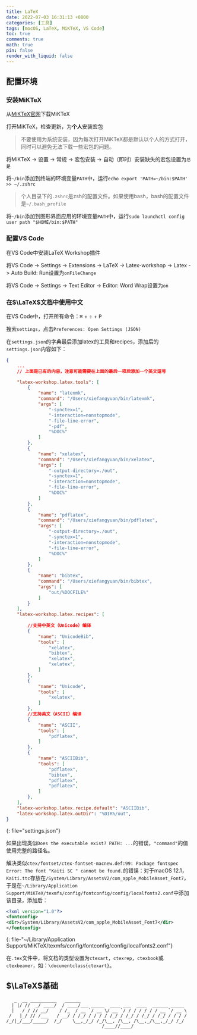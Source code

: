 ```yaml
---
title: LaTeX
date: 2022-07-03 16:31:13 +0800
categories: [工具]
tags: [mocOS, LaTeX, MiKTeX, VS Code]
toc: true
comments: true
math: true
pin: false
render_with_liquid: false
---
```


## 配置环境

### 安装MiKTeX

从[MiKTeX官网](https://miktex.org/download)下载MiKTeX

打开MiKTeX，检查更新，为**个人**安装宏包

> 不要使用为系统安装，因为每次打开MiKTeX都是默认以个人的方式打开，同时可以避免无法下载一些宏包的问题。

将MiKTeX -> 设置 -> 常规 -> 宏包安装 -> 自动（即时）安装缺失的宏包设置为`总是`

将`~/bin`添加到终端的环境变量`PATH`中，运行`echo export 'PATH=~/bin:$PATH' >> ~/.zshrc`

> 个人目录下的`.zshrc`是zsh的配置文件。如果使用bash，bash的配置文件是`~/.bash_profile`

将`~/bin`添加到图形界面应用的环境变量`PATH`中，运行`sudo launchctl config user path "$HOME/bin:$PATH"`

### 配置VS Code

在VS Code中安装LaTeX Workshop插件

将VS Code -> Settings -> Extensions -> LaTeX -> Latex-workshop -> Latex -> Auto Build: Run设置为`onFileChange`

将VS Code -> Settings -> Text Editor -> Editor: Word Wrap设置为`on`

### 在$\LaTeX$文档中使用中文

在VS Code中，打开所有命令：<kbd>⌘</kbd> + <kbd>⇧</kbd> + <kbd>P</kbd>

搜索`settings`，点击`Preferences: Open Settings (JSON)`

在`settings.json`的字典最后添加latex的工具和recipes，添加后的`settings.json`内容如下：

```json
{
    ...
    // 上面是已有的内容，注意可能需要在上面的最后一项后添加一个英文逗号

    "latex-workshop.latex.tools": [
        {
            "name": "latexmk",
            "command": "/Users/xiefangyuan/bin/latexmk",
            "args": [
                "-synctex=1",
                "-interaction=nonstopmode",
                "-file-line-error",
                "-pdf",
                "%DOC%"
            ]
        },
        {
            "name": "xelatex",
            "command": "/Users/xiefangyuan/bin/xelatex",
            "args": [
                "-output-directory=./out",
                "-synctex=1",
                "-interaction=nonstopmode",
                "-file-line-error",
                "%DOC%"
            ]
        },
        {
            "name": "pdflatex",
            "command": "/Users/xiefangyuan/bin/pdflatex",
            "args": [
                "-output-directory=./out",
                "-synctex=1",
                "-interaction=nonstopmode",
                "-file-line-error",
                "%DOC%"
            ]
        },
        {
            "name": "bibtex",
            "command": "/Users/xiefangyuan/bin/bibtex",
            "args": [
                "out/%DOCFILE%"
            ]
        }
    ],
    "latex-workshop.latex.recipes": [
    
        //支持中英文（Unicode）编译
        {
            "name": "UnicodeBib",
            "tools": [
                "xelatex",
                "bibtex",
                "xelatex",
                "xelatex",
            ]
        },
        {
            "name": "Unicode",
            "tools": [
                "xelatex",
            ]
        },
        //支持英文（ASCII）编译
        {
            "name": "ASCII",
            "tools": [
                "pdflatex",
            ]
        },
        {
            "name": "ASCIIBib",
            "tools": [
                "pdflatex",
                "bibtex",
                "pdflatex",
                "pdflatex",
            ]
        },
    ],
    "latex-workshop.latex.recipe.default": "ASCIIBib",
    "latex-workshop.latex.outDir": "%DIR%/out",
}
```
{: file="settings.json"}

如果出现类似`Does the executable exist? PATH: ...`的错误，`"command"`的值使用完整的路径名。

解决类似`ctex/fontset/ctex-fontset-macnew.def:99: Package fontspec Error: The font "Kaiti SC " cannot be found.`的错误：对于macOS 12.1，`Kaiti.ttc`存放在`/System/Library/AssetsV2/com_apple_MobileAsset_Font7`，于是在`~/Library/Application Support/MiKTeX/texmfs/config/fontconfig/config/localfonts2.conf`中添加该目录，添加后：

```xml
<?xml version="1.0"?>
<fontconfig>
<dir>/System/Library/AssetsV2/com_apple_MobileAsset_Font7</dir>
</fontconfig>
```
{: file-"~/Library/Application Support/MiKTeX/texmfs/config/fontconfig/config/localfonts2.conf"}

<!-- 待解决类似`Package fontspec Warning: Font "STFangsong" does not contain requested Script "CJK".`的警告： -->

在`.tex`文件中，将文档的类型设置为`ctexart`，`ctexrep`，`ctexbook`或`ctexbeamer`，如：`\documentclass{ctexart}`。

## $\LaTeX$基础

```text
   _  __ __________   ______                                        
  | |/ //  _/ ____/  / ____/___ _____  ____ ___  ____  ______ _____ 
  |   / / // __/    / /_  / __ `/ __ \/ __ `/ / / / / / / __ `/ __ \
 /   |_/ // /___   / __/ / /_/ / / / / /_/ / /_/ / /_/ / /_/ / / / /
/_/|_/___/_____/  /_/    \__,_/_/ /_/\__, /\__, /\__,_/\__,_/_/ /_/ 
                                    /____//____/                    
```
